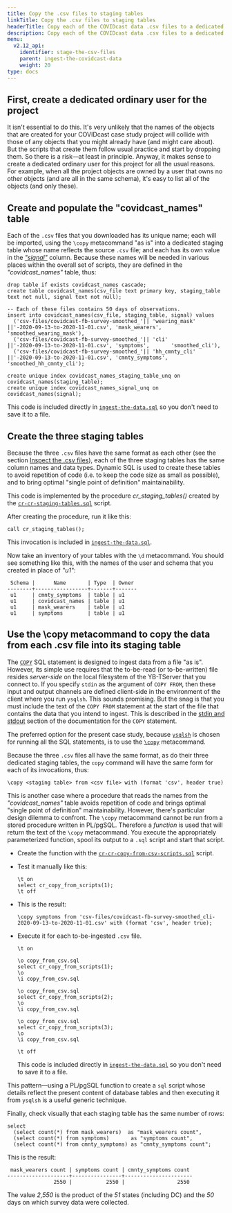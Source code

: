 ```yaml
---
title: Copy the .csv files to staging tables
linkTitle: Copy the .csv files to staging tables
headerTitle: Copy each of the COVIDcast data .csv files to a dedicated staging table
description: Copy each of the COVIDcast data .csv files to a dedicated staging table for analysis using YSQL functions for linear regression analysis
menu:
  v2.12_api:
    identifier: stage-the-csv-files
    parent: ingest-the-covidcast-data
    weight: 20
type: docs
---
```


## First, create a dedicated ordinary user for the project

It isn't essential to do this. It's very unlikely that the names of the objects that are created for your COVIDcast case study project will collide with those of any objects that you might already have (and might care about). But the scripts that create them follow usual practice and start by dropping them. So there is a risk—at least in principle. Anyway, it makes sense to create a dedicated ordinary user for this project for all the usual reasons. For example, when all the project objects are owned by a user that owns no other objects (and are all in the same schema), it's easy to list all of the objects (and only these).

## Create and populate the "covidcast_names" table

Each of the `.csv` files that you downloaded has its unique name; each will be imported, using the `\copy` metacommand "as is" into a dedicated staging table whose name reflects the source `.csv` file; and each has its own value in the [_"signal"_](../inspect-the-csv-files/#signal) column. Because these names will be needed in various places within the overall set of scripts, they are defined in the _"covidcast_names"_ table, thus:

```plpgsql
drop table if exists covidcast_names cascade;
create table covidcast_names(csv_file text primary key, staging_table text not null, signal text not null);

-- Each of these files contains 50 days of observations.
insert into covidcast_names(csv_file, staging_table, signal) values
  ('csv-files/covidcast-fb-survey-smoothed_'|| 'wearing_mask' ||'-2020-09-13-to-2020-11-01.csv', 'mask_wearers',   'smoothed_wearing_mask'),
  ('csv-files/covidcast-fb-survey-smoothed_'|| 'cli'          ||'-2020-09-13-to-2020-11-01.csv', 'symptoms',       'smoothed_cli'),
  ('csv-files/covidcast-fb-survey-smoothed_'|| 'hh_cmnty_cli' ||'-2020-09-13-to-2020-11-01.csv', 'cmnty_symptoms', 'smoothed_hh_cmnty_cli');

create unique index covidcast_names_staging_table_unq on covidcast_names(staging_table);
create unique index covidcast_names_signal_unq on covidcast_names(signal);
```

This code is included directly in [`ingest-the-data.sql`](../ingest-scripts/ingest-the-data-sql) so you don't need to save it to a file.

## Create the three staging tables

Because the three `.csv` files have the same format as each other (see the section [Inspect the .csv files](../inspect-the-csv-files/)), each of the three staging tables has the same column names and data types. Dynamic SQL is used to create these tables to avoid repetition of code (i.e. to keep the code size as small as possible), and to bring optimal "single point of definition" maintainability.

This code is implemented by the procedure _cr_staging_tables()_ created by the [`cr-cr-staging-tables.sql`](../ingest-scripts/cr-cr-staging-tables-sql) script.

After creating the procedure, run it like this:

```plpgsql
call cr_staging_tables();
```

This invocation is included in [`ingest-the-data.sql`](../ingest-scripts/ingest-the-data-sql).

Now take an inventory of your tables with the `\d` metacommand. You should see something like this, with the names of the user and schema that you created in place of _"u1"_:

```
 Schema |      Name       | Type  | Owner
--------+-----------------+-------+-------
 u1     | cmnty_symptoms  | table | u1
 u1     | covidcast_names | table | u1
 u1     | mask_wearers    | table | u1
 u1     | symptoms        | table | u1
```

## Use the \copy metacommand to copy the data from each .csv file into its staging table

The [`COPY`](../../../../../the-sql-language/statements/cmd_copy) SQL statement is designed to ingest data from a file "as is". However, its simple use requires that the to-be-read (or to-be-written) file resides _server-side_ on the local filesystem of the YB-TServer that you connect to. If you specify `stdin` as the argument of `COPY FROM`, then these input and output channels are defined client-side in the environment of the client where you run `ysqlsh`. This sounds promising. But the snag is that you must include the text of the `COPY FROM` statement at the start of the file that contains the data that you intend to ingest. This is described in the [stdin and stdout](../../../../../the-sql-language/statements/cmd_copy/#stdin-and-stdout) section of the documentation for the `COPY` statement.

The preferred option for the present case study, because [`ysqlsh`](../../../../../../../admin/ysqlsh/) is chosen for running all the SQL statements, is to use the [`\copy`](../../../../../../../admin/ysqlsh/#copy-table-column-list-query-from-to-filename-program-command-stdin-stdout-pstdin-pstdout-with-option) metacommand.

Because the three `.csv` files all have the same format, as do their three dedicated staging tables, the `copy` command will have the same form for each of its invocations, thus:

```
\copy <staging table> from <csv file> with (format 'csv', header true)
```

This is another case where a procedure that reads the names from the _"covidcast_names"_ table avoids repetition of code and brings optimal "single point of definition" maintainability. However, there's particular design dilemma to confront. The `\copy` metacommand cannot be run from a stored procedure written in PL/pgSQL. Therefore a _function_ is used that will return the text of the `\copy` metacommand. You execute the appropriately parameterized function, spool its output to a `.sql` script and start that script.

- Create the function with the [`cr-cr-copy-from-csv-scripts.sql`](../ingest-scripts/cr-cr-copy-from-csv-scripts-sql) script.

- Test it manually like this:

   ```plpgsql
   \t on
   select cr_copy_from_scripts(1);
   \t off
   ```

- This is the result:

   ```
   \copy symptoms from 'csv-files/covidcast-fb-survey-smoothed_cli-2020-09-13-to-2020-11-01.csv' with (format 'csv', header true);
   ```

- Execute it for each to-be-ingested `.csv` file.

   ```plpgsql
   \t on

   \o copy_from_csv.sql
   select cr_copy_from_scripts(1);
   \o
   \i copy_from_csv.sql

   \o copy_from_csv.sql
   select cr_copy_from_scripts(2);
   \o
   \i copy_from_csv.sql

   \o copy_from_csv.sql
   select cr_copy_from_scripts(3);
   \o
   \i copy_from_csv.sql

   \t off
   ```

   This code is included directly in [`ingest-the-data.sql`](../ingest-scripts/ingest-the-data-sql) so you don't need to save it to a file.

This pattern—using a PL/pgSQL function to create a `sql` script whose details reflect the present content of database tables and then executing it from `ysqlsh` is a useful generic technique.

Finally, check visually that each staging table has the same number of rows:

```plpgsql
select
  (select count(*) from mask_wearers)  as "mask_wearers count",
  (select count(*) from symptoms)       as "symptoms count",
  (select count(*) from cmnty_symptoms) as "cmnty_symptoms count";
```

This is the result:

```
 mask_wearers count | symptoms count | cmnty_symptoms count
--------------------+----------------+----------------------
               2550 |           2550 |                 2550
```

The value _2,550_ is the product of the _51_ states (including DC) and the _50_ days on which survey data were collected.
